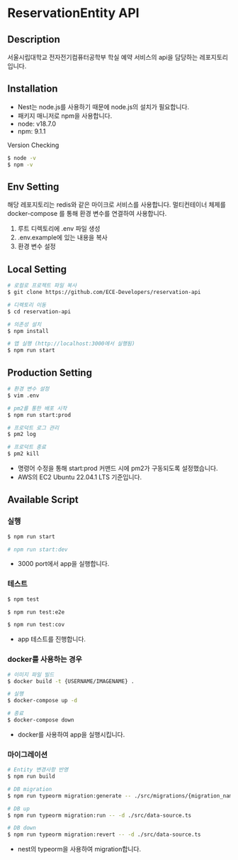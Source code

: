 # ReservationEntity API

## Description

서울시립대학교 전자전기컴퓨터공학부 학실 예약 서비스의 api을 담당하는 레포지토리입니다.

## Installation

- Nest는 node.js를 사용하기 때문에 node.js의 설치가 필요합니다.
- 패키지 매니저로 npm을 사용합니다.
- node: v18.7.0
- npm: 9.1.1

Version Checking

```bash
$ node -v
$ npm -v
```

## Env Setting

해당 레포지토리는 redis와 같은 마이크로 서비스를 사용합니다. 멀티컨테이너 체제를 docker-compose
를 통해 환경 변수를 연결하여 사용합니다.

1. 루트 디렉토리에 .env 파일 생성
2. .env.example에 있는 내용을 복사
3. 환경 변수 설정

## Local Setting

```bash
# 로컬로 프로젝트 파일 복사
$ git clone https://github.com/ECE-Developers/reservation-api

# 디렉토리 이동
$ cd reservation-api

# 의존성 설치
$ npm install 

# 앱 실행 (http://localhost:3000에서 실행됨)
$ npm run start
```

## Production Setting

```bash
# 환경 변수 설정
$ vim .env

# pm2를 통한 배포 시작
$ npm run start:prod

# 프로덕트 로그 관리
$ pm2 log

# 프로덕트 종료
$ pm2 kill
```

- 명령어 수정을 통해 start:prod 커맨드 시에 pm2가 구동되도록 설정했습니다.
- AWS의 EC2 Ubuntu 22.04.1 LTS 기준입니다.

## Available Script

### 실행

```bash
$ npm run start

# npm run start:dev
```

- 3000 port에서 app을 실행합니다.

### 테스트

```bash
$ npm test

$ npm run test:e2e

$ npm run test:cov
```

- app 테스트를 진행합니다.

### docker를 사용하는 경우

```bash
# 이미지 파일 빌드
$ docker build -t {USERNAME/IMAGENAME} .

# 실행
$ docker-compose up -d

# 종료
$ docker-compose down
```

- docker를 사용하여 app을 실행시킵니다.

### 마이그레이션

```bash
# Entity 변경사항 반영
$ npm run build

# DB migration
$ npm run typeorm migration:generate -- ./src/migrations/{migration_name} -d ./src/data-source.ts

# DB up
$ npm run typeorm migration:run -- -d ./src/data-source.ts

# DB down
$ npm run typeorm migration:revert -- -d ./src/data-source.ts
```

- nest의 typeorm을 사용하여 migration합니다.